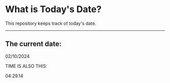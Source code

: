 # What is Today's Date?
This repository keeps track of today's date.
* * *
 
## The current date:  
 02/10/2024 
  
  
 TIME IS ALSO THIS: 
  
 04:29.14 
  
  
